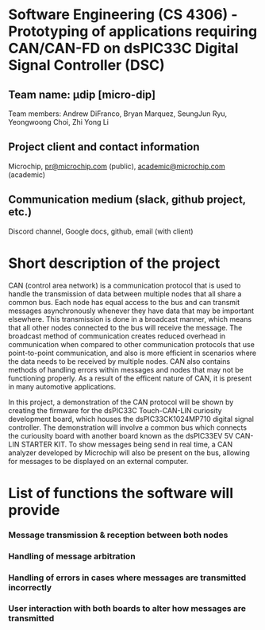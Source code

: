 
# Software Engineering (CS 4306) - Prototyping of applications requiring CAN/CAN-FD on dsPIC33C Digital Signal Controller (DSC)

## Team name: μdip [micro-dip] 
Team members: Andrew DiFranco, Bryan Marquez, SeungJun Ryu, Yeongwoong Choi, Zhi Yong Li

## Project client and contact information
Microchip, pr@microchip.com (public), academic@microchip.com (academic)

## Communication medium (slack, github project, etc.)
Discord channel, Google docs, github, email (with client)

# Short description of the project
CAN (control area network) is a communication protocol that is used to handle the transmission of data between multiple nodes that all share a common bus. Each node has equal access to the bus and can transmit messages asynchronously whenever they have data that may be important elsewhere. This transmission is done in a broadcast manner, which means that all other nodes connected to the bus will receive the message. The broadcast method of communication creates reduced overhead in communication when compared to other communication protocols that use point-to-point communication, and also is more efficient in scenarios where the data needs to be received by multiple nodes. CAN also contains methods of handling errors within messages and nodes that may not be functioning properly. As a result of the efficent nature of CAN, it is present in many automotive applications. 

In this project, a demonstration of the CAN protocol will be shown by creating the firmware for the dsPIC33C Touch-CAN-LIN curiosity development board, which houses the dsPIC33CK1024MP710 digital signal controller. The demonstration will involve a common bus which connects the curiousity board with another board known as the dsPIC33EV 5V CAN-LIN STARTER KIT. To show messages being send in real time, a CAN analyzer developed by Microchip will also be present on the bus, allowing for messages to be displayed on an external computer. 

# List of functions the software will provide

### Message transmission & reception between both nodes 

### Handling of message arbitration 

### Handling of errors in cases where messages are transmitted incorrectly 

### User interaction with both boards to alter how messages are transmitted

